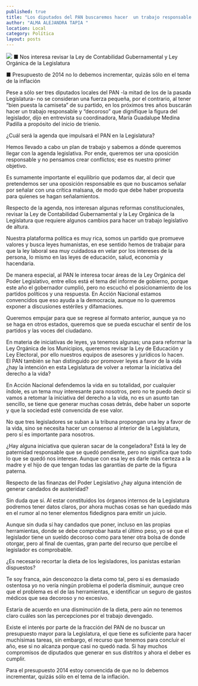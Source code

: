 ```yaml
---
published: true
title: "Los diputados del PAN buscaremos hacer  un trabajo responsable y decoroso: Medina"
author: "ALMA ALEJANDRA TAPIA "
location: Local
category: Política
layout: posts
---
```


![](http://i.imgur.com/vBCaxzFm.jpg)
■ Nos interesa revisar la Ley de Contabilidad Gubernamental y Ley Orgánica de la Legislatura

■ Presupuesto de 2014 no lo debemos incrementar, quizás sólo en el tema de la inflación

Pese a sólo ser tres diputados locales del PAN -la mitad de los de la pasada Legislatura- no se consideran una fuerza pequeña, por el contrario, al tener “bien puesta la camiseta” de su partido, en los próximos tres años buscarán hacer un trabajo responsable y “decoroso” que dignifique la figura del legislador, dijo en entrevista su coordinadora, María Guadalupe Medina Padilla a propósito del inicio de trienio. 

¿Cuál será la agenda que impulsará el PAN en la Legislatura?

Hemos llevado a cabo un plan de trabajo y sabemos a dónde queremos llegar con la agenda legislativa. Por ende, queremos ser una oposición responsable y no pensamos crear conflictos; ese es nuestro primer objetivo.

Es sumamente importante el equilibrio que podamos dar, al decir que pretendemos ser una oposición responsable es que no buscamos señalar por señalar con una crítica malsana, de modo que debe haber propuesta para quienes se hagan señalamientos.

Respecto de la agenda, nos interesan algunas reformas constitucionales, revisar la Ley de Contabilidad Gubernamental y la Ley Orgánica de la Legislatura que requiere algunos cambios para hacer un trabajo legislativo de altura.

Nuestra plataforma política es muy rica, somos un partido que promueve valores y busca leyes humanistas, en ese sentido hemos de trabajar para que la ley laboral sea muy cuidadosa en velar por los intereses de la persona, lo mismo en las leyes de educación, salud, economía y hacendaria. 

De manera especial, al PAN le interesa tocar áreas de la Ley Orgánica del Poder Legislativo, entre ellos está el tema del informe de gobierno, porque este año el gobernador cumplió, pero no escuchó el posicionamiento de los partidos políticos y una respuesta. En Acción Nacional estamos convencidos que eso ayuda a la democracia, aunque no lo queremos exponer a discusiones estériles y difamaciones. 

Queremos empujar para que se regrese al formato anterior, aunque ya no se haga en otros estados, queremos que se pueda escuchar el sentir de los partidos y las voces del ciudadano.

En materia de iniciativas de leyes, ya tenemos algunas; una para reformar la Ley Orgánica de los Municipios, queremos revisar la Ley de Educación y Ley Electoral, por ello nuestros equipos de asesores y jurídicos lo hacen.  
El PAN también se han distinguido por promover leyes a favor de la vida ¿hay la intención en esta Legislatura de volver a retomar la iniciativa del derecho a la vida? 

En Acción Nacional defendemos la vida en su totalidad, por cualquier índole, es un tema muy interesante para nosotros, pero no te puedo decir si vamos a retomar la iniciativa del derecho a la vida, no es un asunto tan sencillo, se tiene que generar muchas cosas detrás, debe haber un soporte y que la sociedad esté convencida de ese valor. 

No que tres legisladores se suban a la tribuna propongan una ley a favor de la vida, sino se necesita hacer un consenso al interior de la Legislatura, pero sí es importante para nosotros.

¿Hay alguna iniciativa que quieran sacar de la congeladora?
Está la ley de paternidad responsable que se quedó pendiente, pero no significa que todo lo que se quedó nos interese. Aunque con esa ley es darle más certeza a la madre y el hijo de que tengan todas las garantías de parte de la figura paterna. 

Respecto de las finanzas del Poder Legislativo ¿hay alguna intención de generar
candados de austeridad?

Sin duda que sí. Al estar constituidos los órganos internos de la Legislatura podremos tener datos claros, por ahora muchas cosas se han quedado más en el rumor al no tener elementos fidedignos para emitir un juicio.

Aunque sin duda sí hay candados que poner, incluso en las propias herramientas, donde se debe comprobar hasta el último peso, yo sé que el legislador tiene un sueldo decoroso como para tener otra bolsa de donde otorgar, pero al final de cuentas, gran parte del recurso que percibe el legislador es comprobable.


¿Es necesario recortar la dieta de los legisladores, los panistas estarían dispuestos?

Te soy franca, aún desconozco la dieta como tal, pero si es demasiado ostentosa yo no vería ningún problema el poderla disminuir, aunque creo que el problema es el de las herramientas, e identificar un seguro de gastos médicos que sea decoroso y no excesivo.

Estaría de acuerdo en una disminución de la dieta, pero aún no tenemos claro cuáles son las percepciones por el trabajo devengado. 

Existe el interés por parte de la fracción del PAN de no buscar un presupuesto mayor para la Legislatura, el que tiene es suficiente para hacer muchísimas tareas, sin embargo, el recurso que tenemos para concluir el año, ese si no alcanza porque casi no quedó nada. Si hay muchos compromisos de diputados que generar en sus distritos y ahora el deber es cumplir.

Para el presupuesto 2014 estoy convencida de que no lo debemos incrementar, quizás sólo en el tema de la inflación. 
